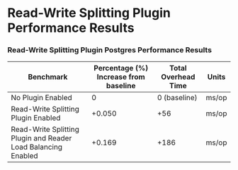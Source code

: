 # Read-Write Splitting Plugin Performance Results

### Read-Write Splitting Plugin Postgres Performance Results
| Benchmark                                                     | Percentage (%) Increase from baseline | Total Overhead Time | Units |
|---------------------------------------------------------------|---------------------------------------|---------------------|-------|
| No Plugin Enabled                                             | 0                                     | 0 (baseline)        | ms/op |
| Read-Write Splitting Plugin Enabled                           | +0.050                                | +56                 | ms/op |
| Read-Write Splitting Plugin and Reader Load Balancing Enabled | +0.169                                | +186                | ms/op |
